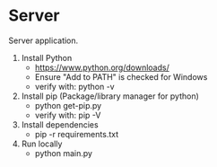 # Server

Server application.

1. Install Python
    * https://www.python.org/downloads/
    * Ensure "Add to PATH" is checked for Windows
    * verify with: python -v
1. Install pip (Package/library manager for python)
    * python get-pip.py
    * verify with: pip -V
1. Install dependencies
    * pip -r requirements.txt
1. Run locally
    * python main.py
  

